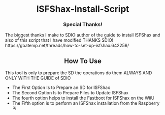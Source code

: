 <h1 align="center"> ISFShax-Install-Script</h1>

<h3 align="center">Special Thanks!</h3>
The biggest thanks I make to SDIO author of the guide to install ISFShax and also of this script that I have modified 
THANKS SDIO! https://gbatemp.net/threads/how-to-set-up-isfshax.642258/

<h2 align="center"> How To Use </h2>
This tool is only to prepare the SD the operations do them ALWAYS AND ONLY WITH THE GUIDE of SDIO

- The First Option Is to Prepare an SD for ISFShax
- The Second Option Is to Prepare Files to Update ISFShax
- The fourth option helps to install the Fastboot for ISFShax on the WiiU
- The Fifth option is to perform an ISFShax installation from the Raspberry Pi
